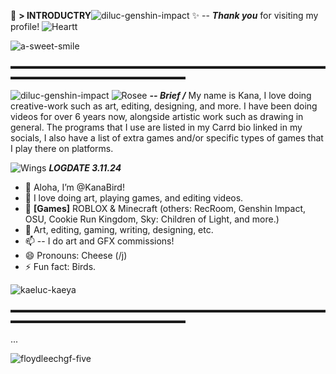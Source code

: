 🌺  **> INTRODUCTRY**![diluc-genshin-impact](https://github.com/KanaBird/KanaBird/assets/163080062/c546e668-f64a-4454-89c5-7002bbcb1f5f)
✨ -- ___Thank you___ for visiting my profile!   ![Heartt](https://github.com/KanaBird/KanaBird/assets/163080062/698ae9d3-cdf9-43ed-9fad-26b165441f9f)

![a-sweet-smile](https://github.com/KanaBird/KanaBird/assets/163080062/7b74d427-1b9d-410f-9643-8aeae9a85a08)                 

▬▬▬▬▬▬▬▬▬▬▬▬▬▬▬▬▬▬▬▬▬▬▬▬▬▬▬▬▬▬▬▬▬▬▬▬▬▬▬▬▬▬▬▬▬▬▬▬▬▬▬▬▬▬▬▬

![diluc-genshin-impact](https://github.com/KanaBird/KanaBird/assets/163080062/f758d00c-341f-43c7-a552-342ed02de4e6) ![Rosee](https://github.com/KanaBird/KanaBird/assets/163080062/902e14b1-65da-4fc5-9dc6-fcde214a10b6)
 ***-- Brief /***    My name is Kana, I love doing creative-work such as art, editing, designing, and more. I have been doing videos for over 6 years now, alongside artistic work such as drawing in general. The programs that I use are listed in my Carrd bio linked in my socials, I also have a list of extra games and/or specific types of games that I play there on platforms.

![Wings](https://github.com/KanaBird/KanaBird/assets/163080062/9c36e875-152d-4f6c-a0e9-a6f60e523051)
        ***LOGDATE 3.11.24***
- 👋 Aloha, I’m @KanaBird!
- 👀 I love doing art, playing games, and editing videos.
- 🌱 **[Games]** ROBLOX & Minecraft (others: RecRoom, Genshin Impact, OSU, Cookie Run Kingdom, Sky: Children of Light, and more.)
- 💞️ Art, editing, gaming, writing, designing, etc.
- 📫 -- I do art and GFX commissions! 
- 😄 Pronouns: Cheese (/j)
- ⚡ Fun fact: Birds.


![kaeluc-kaeya](https://github.com/KanaBird/KanaBird/assets/163080062/21dfa920-a6df-4c42-90df-0437b2834f7d)

▬▬▬▬▬▬▬▬▬▬▬▬▬▬▬▬▬▬▬▬▬▬▬▬▬▬▬▬▬▬▬▬▬▬▬▬▬▬▬▬▬▬▬▬▬▬▬▬▬▬▬▬▬▬▬▬

...

![floydleechgf-five](https://github.com/KanaBird/KanaBird/assets/163080062/a4e07688-4b7c-4387-8f93-3ba2a02ef9d7)




<!---
KanaBird/KanaBird is a ✨ special ✨ repository because its `README.md` (this file) appears on your GitHub profile.
You can click the Preview link to take a look at your changes.
--->
